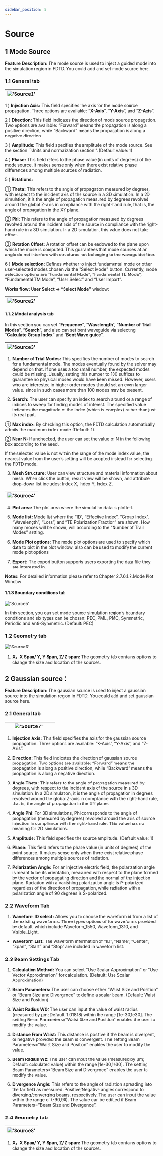 ```yaml
---
sidebar_position: 5
---
```


# Source

<div class="text-justify">

## 1 Mode Source

**Feature Description:**
The mode source is used to inject a guided mode into the simulation region in FDTD. You could add and set mode source here.

### 1.1 General tab

|!['Source1'](../../static/img/tutorial/Source/Source1.png)|
| :------------------------------------------------------------: |


1 ) **Injection Axis:** This field specifies the axis for the mode source propagation. Three options are available: “**X-Axis**”, “**Y-Axis**”, and “**Z-Axis**”.

2 )	**Direction:** This field indicates the direction of mode source propagation. Two options are available: “Forward” means the propagation is along a positive direction, while “Backward” means the propagation is along a negative direction.

3 )	**Amplitude:** This field specifies the amplitude of the mode source. See the section ``Units and normalization section''. (Default value: 1)

4 ) **Phase:** This field refers to the phase value (in units of degrees) of the mode source. It makes sense only when there exist relative phase differences among multiple sources of radiation.

5 ) **Rotations:**

① **Theta:** This refers to the angle of propagation measured by degrees, with respect to the incident axis of the source in a 3D simulation. In a 2D simulation, it is the angle of propagation measured by degrees revolved around the global Z-axis in compliance with the right-hand rule, that is, the angle of propagation in the XY plane.

② **Phi:** This refers to the angle of propagation measured by degrees revolved around the incident axis of the source in compliance with the right-hand rule in a 3D simulation. In a 2D simulation, this value does not take effect.

③ **Rotation Offset:** A rotation offset can be endowed to the plane upon which the mode is computed. This guarantees that mode sources at an angle do not interfere with structures not belonging to the waveguide/fiber.

6 ) **Mode selection:** Defines whether to inject fundamental mode or other user-selected modes chosen via the "Select Mode" button. Currently, mode selection options are “Fundamental Mode”, “Fundamental TE Mode”, “Fundamental TM Mode”, “User Select” and “User Import”.

**Works flow: User Select -> “Select Mode”** window:

|!['Source2'](../../static/img/tutorial/Source/Source2.png )|
| :------------------------------------------------------------: |

#### 1.1.2 Modal analysis tab

In this section you can set “**Frequency**”, “**Wavelength**”, “**Number of Trial Modes**”, “**Search**”, and also can set bent waveguide via selecting “**Calculate Group Index**” and “**Bent Wave guide**”.

|!['Source3'](../../static/img/tutorial/Source/Source3.png )|
| :------------------------------------------------------------: |

1) **Number of Trial Modes:** This specifies the number of modes to search for a fundamental mode. The modes eventually found by the solver may depend on that. If one uses a too small number, the expected modes could be missing. Usually, setting this number to 100 suffices to guarantee no physical modes would have been missed. However, users who are interested in higher order modes should set an even larger value, since in such cases more than 100 modes may be present.

2) **Search:** The user can specify an index to search around or a range of indices to sweep for finding modes of interest. The specified value indicates the magnitude of the index (which is complex) rather than just its real part.

① **Max index:** By checking this option, the FDTD calculation automatically admits the maximum index mode (Default: 1).

② **Near N:** If unchecked, the user can set the value of N in the following box according to the need. 

If the selected value is not within the range of the mode index value, the nearest value from the user’s setting will be adopted instead for selecting the FDTD mode.

3) **Mesh Structure:** User can view structure and material information about mesh. When click the button, result view will be shown, and attribute drop-down list includes: Index X, Index Y, Index Z.

|!['Source4'](../../static/img/tutorial/Source/Source4.png )|
| :------------------------------------------------------------: |

4) **Plot area:** The plot area where the simulation data is plotted.

5) **Mode list:** Mode list where the “ID”, “Effective Index”, “Group Index”, “Wavelength”, “Loss”, and “TE Polarization Fraction” are shown. How many modes will be shown, will according to the “Number of Trail Modes” setting.

6) **Mode Plot options:** The mode plot options are used to specify which data to plot in the plot window, also can be used to modify the current mode plot options.

7) **Export:** The export button supports users exporting the data file they are interested in.

**Notes:** For detailed information please refer to Chapter 2.7.6.1.2.Mode Plot Window


#### 1.1.3 Boundary conditions tab

<div class="centered">

!['Source5'](../../static/img/tutorial/Source/Source5.png )

</div>

In this section, you can set mode source simulation region’s boundary conditions and six types can be chosen: PEC, PML, PMC, Symmetric, Periodic and Anti-Symmetric. (Default: PEC)

### 1.2 Geometry tab 

<div class="centered">

!['Source6'](../../static/img/tutorial/Source/Source6.png )

</div>

1) **X，X Span/ Y, Y Span, Z/ Z span:** The geometry tab contains options to change the size and location of the sources.

## 2 Gaussian source：

**Feature Description:** The gaussian source is used to inject a gaussian source into the simulation region in FDTD. You could add and set gaussian source here.

### 2.1 General tab

|&emsp;&ensp;!['Source7'](../../static/img/tutorial/Source/Source7.png )&emsp;&emsp;|
| :------------------------------------------------------------: |


1) **Injection Axis:** This field specifies the axis for the gaussian source propagation. Three options are available: “X-Axis”, “Y-Axis”, and “Z-Axis”.

2) **Direction:** This field indicates the direction of gaussian source propagation. Two options are available: “Forward” means the propagation is along a positive direction, while “Backward” means the propagation is along a negative direction.

3)	**Angle Theta:** This refers to the angle of propagation measured by degrees, with respect to the incident axis of the source in a 3D simulation. In a 2D simulation, it is the angle of propagation in degrees revolved around the global Z-axis in compliance with the right-hand rule, that is, the angle of propagation in the XY plane.

4)	**Angle Phi:** For 3D simulations, Phi corresponds to the angle of propagation (measured by degrees) revolved around the axis of source injection in compliance with the right-hand rule. This value has no meaning for 2D simulations.

5)	**Amplitude:** This field specifies the source amplitude. (Default value: 1)

6) **Phase:** This field refers to the phase value (in units of degrees) of the point source. It makes sense only when there exist relative phase differences among multiple sources of radiation.

7) **Polarization Angle:** For an injective electric field, the polarization angle is meant to be its orientation, measured with respect to the plane formed by the vector of propagating direction and the normal of the injection plane. Radiation with a vanishing polarization angle is P-polarized regardless of the direction of propagation, while radiation with a polarization angle of 90 degrees is S-polarized.

### 2.2 Waveform Tab
  
1) **Waveform ID select:** Allows you to choose the waveform id from a list of the existing waveforms. Three types options of for waveforms provided by default, which include Waveform_1550, Waveform_1310, and Visible_Light.

- **Waveform List:**
The waveform information of “ID”, “Name”, “Center”, “Span”, “Start” and “Stop” are included in waveform list.

### 2.3 Beam Settings Tab
  
1) **Calculation Method:** You can select “Use Scalar Approximation” or “Use Vector Approximation” for calculation. (Default: Use Scalar Approximation)

2) **Beam Parameters:** The user can choose either “Waist Size and Position” or “Beam Size and Divergence” to define a scalar beam. (Default: Waist Size and Position)

3) **Waist Radius W0:** The user can input the value of waist radius (measured by μm; Default: 1.01818) within the range [1e-30,1e30]. The setting Beam Parameters=”Waist Size and Position” enables the user to modify the value.

4) **Distance From Waist:** This distance is positive if the beam is divergent, or negative provided the beam is convergent. The setting Beam Parameters=”Waist Size and Position” enables the user to modify the value.

5) **Beam Radius Wz:** The user can input the value (measured by μm; Default: calculated value) within the range [1e-30,1e30]. The setting Beam Parameters=”Beam Size and Divergence” enables the user to modify the value.

6) **Divergence Angle:** This refers to the angle of radiation spreading into the far field as measured. Positive/Negative angles correspond to diverging/converging beams, respectively. The user can input the value within the range of (-90,90). The value can be editted if Beam Parameters=”Beam Size and Divergence”.

### 2.4 Geometry tab

|!['Source8'](../../static/img/tutorial/Source/Source8.png )|
| :------------------------------------------------------------: |

1) **X，X Span/ Y, Y Span, Z/ Z span:** The geometry tab contains options to change the size and location of the sources.

</div>